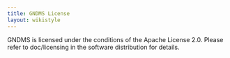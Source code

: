 ```yaml
---
title: GNDMS License
layout: wikistyle
---
```


GNDMS is licensed under the conditions of the Apache License 2.0.  Please refer to doc/licensing in the software distribution for details.
